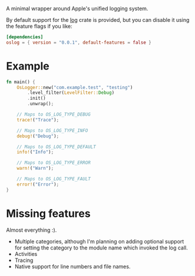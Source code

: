 A minimal wrapper around Apple's unified logging system.

By default support for the [log](https://docs.rs/log) crate is provided, but you can disable it using the feature flags if you like:

```toml
[dependencies]
oslog = { version = "0.0.1", default-features = false }
```

# Example

```rust
fn main() {
    OsLogger::new("com.example.test", "testing")
        .level_filter(LevelFilter::Debug)
        .init()
        .unwrap();

    // Maps to OS_LOG_TYPE_DEBUG
    trace!("Trace");

    // Maps to OS_LOG_TYPE_INFO
    debug!("Debug");

    // Maps to OS_LOG_TYPE_DEFAULT
    info!("Info");

    // Maps to OS_LOG_TYPE_ERROR
    warn!("Warn");

    // Maps to OS_LOG_TYPE_FAULT
    error!("Error");
}
```

# Missing features

Almost everything :).

* Multiple categories, although I'm planning on adding optional support for setting the category to the module name which invoked the log call.
* Activities
* Tracing
* Native support for line numbers and file names.
